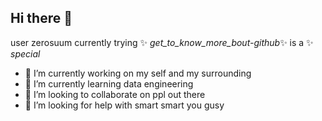 ## Hi there 👋

user zerosuum currently trying ✨ _get_to_know_more_bout-github_✨ is a ✨ _special_

- 🔭 I’m currently working on my self and my surrounding
- 🌱 I’m currently learning data engineering
- 👯 I’m looking to collaborate on ppl out there
- 🤔 I’m looking for help with smart smart you gusy

